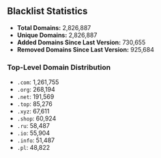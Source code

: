 ## Blacklist Statistics

- **Total Domains:** 2,826,887
- **Unique Domains:** 2,826,887
- **Added Domains Since Last Version:** 730,655
- **Removed Domains Since Last Version:** 925,684

### Top-Level Domain Distribution

-  `.com`: 1,261,755
-  `.org`: 268,194
-  `.net`: 191,569
-  `.top`: 85,276
-  `.xyz`: 67,611
-  `.shop`: 60,924
-  `.ru`: 58,487
-  `.io`: 55,904
-  `.info`: 51,487
-  `.pl`: 48,822
